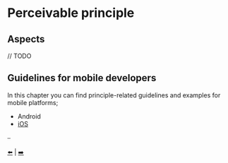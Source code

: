 # Perceivable principle

## Aspects

// TODO

## Guidelines for mobile developers

In this chapter you can find principle-related guidelines and examples for mobile platforms;

* Android
* [iOS](Perceivable%20guidelines%20for%20iOS.md "Perceivable guidelines for iOS")

⎯

[:arrow_left:](Accessibility%20principles%20and%20examples.md "Accessibility principles and examples")
|
[:arrow_right:](Operable%20principle.md "Operable principle")
